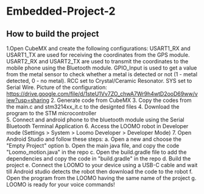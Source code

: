 # Embedded-Project-2

## How to build the project
 1.Open CubeMX and create the following configurations: 
  USART1_RX and USART1_TX are used for receiving the coordinates from the GPS module.
  USART2_RX and USART2_TX are used to transmit the coordinates to the mobile phone using the Bluetooth module.
  GPIO_Input is used to get a value from the metal sensor to check whether a metal is detected or not (1 - metal detected, 0 - no metal).
  RCC set to Crystal/Ceramic Resonator.
  SYS set to Serial Wire.
  Picture of the configuration: https://drive.google.com/file/d/1steU1Vv7ZO_chwA7Wr9h4wtD2ooD69ww/view?usp=sharing
2. Generate code from CubeMX
3. Copy the codes from the main.c and stm3214xx_it.c to the designted files
4. Download the program to the STM microcontroller  
5. Connect and android phone to the bluetooth module using the Serial Bluetooth Terminal Application
6. Access the LOOMO robot in Developer mode (Settings > System > Loomo Developer > Developer Mode)
7. Open Android Studio and follow these steps:
   a. Open a new and choose the "Empty Project" option
   b. Open the main java file, and copy the code "Loomo_motion.java" in the repo
   c. Open the build.gradle file to add the dependencies and copy the code in "build.gradle" in the repo
   d. Build the project
   e. Connect the LOOMO to your device using a USB-C cable and wait till Android studio detects the robot then download the code to the robot
   f. Open the program from the LOOMO having the same name of the project
   g. LOOMO is ready for your voice commands!
